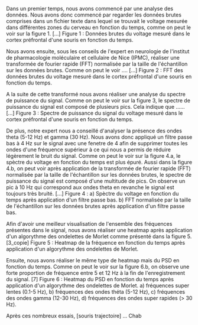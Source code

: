Dans un premier temps, nous avons commencé par une analyse des données. Nous avons donc commencé par regarder les données brutes comprises dans un fichier texte dans lequel se trouvait le voltage mesurée dans différentes zones du cerveau en fonction du temps, comme on peut le voir sur la figure 1. 
[...]
Figure 1 : Données brutes du voltage mesuré dans le cortex préfrontal d'une souris en fonction du temps.

Nous avons ensuite, sous les conseils de l'expert en neurologie de l'institut de pharmacologie moléculaire et cellulaire de Nice (IPMC), réaliser une transformée de fourier rapide (FFT) normalisée par la taille de l'échantillon sur les données brutes. Comme on peut le voir .... 
[...]
Figure 2 : FFT des données brutes du voltage mesuré dans le cortex préfrontal d'une souris en fonction du temps.

A la suite de cette transformé nous avons réaliser une analyse du spectre de puissance du signal. Comme on peut le voir sur la figure 3, le spectre de puissance du signal est composé de plusieurs pics. Cela indique que ...... 
[...]
Figure 3 : Spectre de puissance du signal du voltage mesuré dans le cortex préfrontal d'une souris en fonction du temps.

De plus, notre expert nous a conseillé d'analyser la présence des ondes theta (5-12 Hz) et gamma (30 Hz). Nous avons donc appliqué un filtre passe bas à 4 Hz sur le signal avec une fenetre de 4 afin de supprimer toutes les ondes d'une fréquence supérieur à ce qui nous a permis de réduire légèrement le bruit du signal. Comme on peut le voir sur la figure 4.a, le spèctre du voltage en fonction du temps est plus épuré. Aussi dans la figure 4.b, on peut voir après application de la transformée de fourier rapide (FFT) normalisée par la taille de l'échantillon sur les données brutes, le spectre de puissance du signal est composé d'une multitude de pics. On observe un pic à 10 Hz qui correspond aux ondes theta en revanche le signal est toujours très bruité.
[...]
Figure 4 : a) Spèctre du voltage en fonction du temps après application d'un filtre passe bas. b) FFT normalisée par la taille de l'échantillon sur les données brutes après application d'un filtre passe bas.

Afin d'avoir une meilleur visualisation de l'ensemble des fréquences présentes dans le signal, nous avons réaliser une heatmap après application d'un algorythme des ondelettes de Morlet comme présenté dans la figure 5.
[3_copie]
Figure 5 : Heatmap de la fréquence en fonction du temps après application d'un algorythme des ondelettes de Morlet.

Ensuite, nous avons réaliser le même type de heatmap mais du PSD en fonction du temps. Comme on peut le voir sur la figure 6.b, on observe une forte proportion de fréquence entre 5 et 12 Hz à la fin de l'enregistrement du signal. 
[7]
Figure 6 : Heatmap du PSD en fonction du temps après application d'un algorythme des ondelettes de Morlet. a) fréquences super lentes (0.1-5 Hz), b) fréquences des ondes théta (5-12 Hz), c) fréquences des ondes gamma (12-30 Hz), d) fréquences des ondes super rapides (> 30 Hz).

Après ces nombreux essais, [souris trajectoire] ... Chab 
